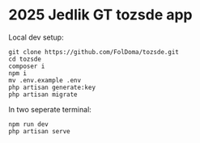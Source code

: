 # 2025 Jedlik GT tozsde app
Local dev setup:

    git clone https://github.com/FolDoma/tozsde.git
    cd tozsde
    composer i
    npm i
    mv .env.example .env
    php artisan generate:key
    php artisan migrate
  In two seperate terminal:
  

    npm run dev
    php artisan serve
